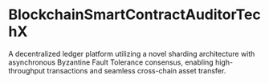 # BlockchainSmartContractAuditorTechX
A decentralized ledger platform utilizing a novel sharding architecture with asynchronous Byzantine Fault Tolerance consensus, enabling high-throughput transactions and seamless cross-chain asset transfer.
